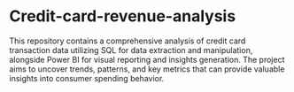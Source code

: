 # Credit-card-revenue-analysis
This repository contains a comprehensive analysis of credit card transaction data utilizing SQL for data extraction and manipulation, alongside Power BI for visual reporting and insights generation. The project aims to uncover trends, patterns, and key metrics that can provide valuable insights into consumer spending behavior.
